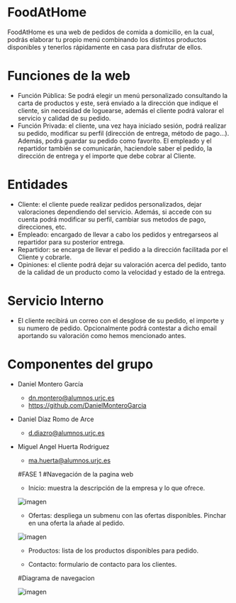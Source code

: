 # FoodAtHome

FoodAtHome es una web de pedidos de comida a domicilio, en la cual, podrás elaborar tu propio menú combinando los distintos productos disponibles y tenerlos rápidamente en casa para disfrutar de ellos.

# Funciones de la web
- Función Pública: Se podrá elegir un menú personalizado consultando la carta de productos y este, será enviado a la dirección que indique  el cliente, sin necesidad de loguearse, además el cliente podrá valorar el servicio y calidad de su pedido.
- Función Privada: el cliente, una vez haya iniciado sesión, podrá realizar su pedido, modificar su perfil (dirección de entrega, método de pago...). Además, podrá guardar su pedido como favorito. El empleado y el repartidor también se comunicarán, haciendole saber el pedido, la dirección de entrega y el importe que debe cobrar al Cliente.

# Entidades
- Cliente: el cliente puede realizar pedidos personalizados, dejar valoraciones dependiendo del servicio. Además, si accede con su cuenta podrá modificar su perfil, cambiar sus metodos de pago, direcciones, etc.
- Empleado: encargado de llevar a cabo los pedidos y entregarseos al repartidor para su posterior entrega.
- Repartidor: se encarga de llevar el pedido a la dirección facilitada por el Cliente y cobrarle.
- Opiniones: el cliente podrá dejar su valoración acerca del pedido, tanto de la calidad de un producto como la velocidad y estado de la entrega.

# Servicio Interno
- El cliente recibirá un correo con el desglose de su pedido, el importe y su numero de pedido. Opcionalmente podrá contestar a dicho email aportando su valoración como hemos mencionado antes.

# Componentes del grupo
- Daniel Montero García
  - dn.montero@alumnos.urjc.es
  - https://github.com/DanielMonteroGarcia
 
- Daniel Díaz Romo de Arce
  - d.diazro@alumnos.urjc.es
  
- Miguel Angel Huerta Rodriguez
  - ma.huerta@alumnos.urjc.es
  
  #FASE 1
  #Navegación de la pagina web
   - Inicio: muestra la descripción de la empresa y lo que ofrece.
   
    ![imagen](https://github.com/pracDAD2018/FoodAtHome/blob/master/EjemploparaDAD/Screenshots/Inicio.png)
    
   - Ofertas: despliega un submenu con las ofertas disponibles. Pinchar en una oferta la añade al pedido.
   
    ![imagen](https://github.com/pracDAD2018/FoodAtHome/blob/master/EjemploparaDAD/Screenshots/Ofertas.png)
    
   - Productos: lista de los productos disponibles para pedido.
   
   - Contacto: formulario de contacto para los clientes.
   
   
   #Diagrama de navegacion
   
   ![imagen](https://github.com/pracDAD2018/FoodAtHome/blob/master/EjemploparaDAD/Screenshots/Diagrama%20de%20navegacion.png)
  
